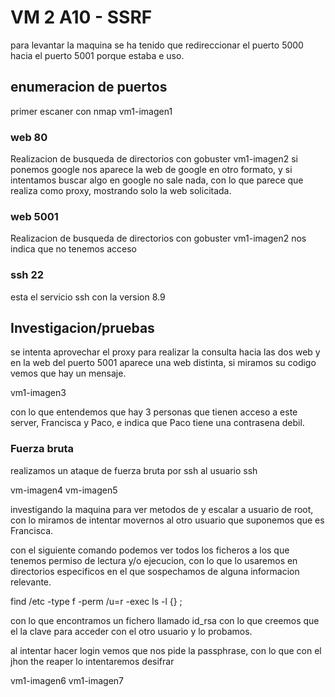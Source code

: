 # VM 2 A10 - SSRF
para levantar la maquina se ha tenido que redireccionar el puerto 5000 hacia el puerto 5001 porque estaba e uso.

## enumeracion de puertos

primer escaner con nmap 
vm1-imagen1
### web 80
Realizacion de busqueda de directorios con gobuster
vm1-imagen2
si ponemos google nos aparece la web de google en otro formato, y si intentamos buscar algo en google no sale nada, con lo que parece que realiza como proxy, mostrando solo la web solicitada.
### web 5001
Realizacion de busqueda de directorios con gobuster
vm1-imagen2
nos indica que no tenemos acceso
### ssh 22 
esta el servicio ssh con la version 8.9


## Investigacion/pruebas
se intenta aprovechar el proxy para realizar la consulta hacia las dos web y en la web del puerto 5001 aparece una web distinta, si miramos su codigo vemos que hay un mensaje.

vm1-imagen3

con lo que entendemos que hay 3 personas que tienen acceso a este server, Francisca y Paco, e indica que Paco tiene una contrasena debil.


### Fuerza bruta
realizamos un ataque de fuerza bruta por ssh al usuario ssh 

vm-imagen4
vm-imagen5

investigando la maquina para ver metodos de y escalar a usuario de root, con lo miramos de intentar movernos al otro usuario que suponemos que es Francisca.

con el siguiente comando podemos ver todos los ficheros a los que tenemos permiso de lectura y/o ejecucion, con lo que lo usaremos en directorios especificos en el que sospechamos de alguna informacion relevante.

find /etc -type f -perm /u=r -exec ls -l {} \;

con lo que encontramos un fichero llamado id_rsa con lo que creemos que el la clave para acceder con el otro usuario y lo probamos.

al intentar hacer login vemos que nos pide la passphrase, con lo que con el jhon the reaper lo intentaremos desifrar


vm1-imagen6
vm1-imagen7